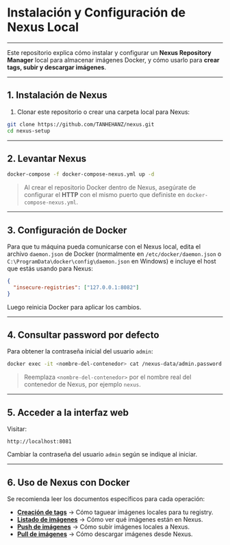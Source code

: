 # Instalación y Configuración de Nexus Local

---

Este repositorio explica cómo instalar y configurar un **Nexus Repository Manager** local para almacenar imágenes Docker, y cómo usarlo para **crear tags, subir y descargar imágenes**.

---

## 1. Instalación de Nexus

1. Clonar este repositorio o crear una carpeta local para Nexus:

```bash
git clone https://github.com/TANHEHANZ/nexus.git
cd nexus-setup
```

---

## 2. Levantar Nexus

```bash
docker-compose -f docker-compose-nexus.yml up -d
```

> Al crear el repositorio Docker dentro de Nexus, asegúrate de configurar el **HTTP** con el mismo puerto que definiste en `docker-compose-nexus.yml`.

---

## 3. Configuración de Docker

Para que tu máquina pueda comunicarse con el Nexus local, edita el archivo `daemon.json` de Docker (normalmente en `/etc/docker/daemon.json` o `C:\ProgramData\docker\config\daemon.json` en Windows) e incluye el host que estás usando para Nexus:

```json
{
  "insecure-registries": ["127.0.0.1:8082"]
}
```

Luego reinicia Docker para aplicar los cambios.

---

## 4. Consultar password por defecto

Para obtener la contraseña inicial del usuario `admin`:

```bash
docker exec -it <nombre-del-contenedor> cat /nexus-data/admin.password
```

> Reemplaza `<nombre-del-contenedor>` por el nombre real del contenedor de Nexus, por ejemplo `nexus`.

---

## 5. Acceder a la interfaz web

Visitar:

```
http://localhost:8081
```

Cambiar la contraseña del usuario `admin` según se indique al iniciar.

---

## 6. Uso de Nexus con Docker

Se recomienda leer los documentos específicos para cada operación:

- **[Creación de tags](./creacion-tags.md)** → Cómo taguear imágenes locales para tu registry.
- **[Listado de imágenes](./listado-imagenes.md)** → Cómo ver qué imágenes están en Nexus.
- **[Push de imágenes](./push-imagenes.md)** → Cómo subir imágenes locales a Nexus.
- **[Pull de imágenes](./pull-imagenes.md)** → Cómo descargar imágenes desde Nexus.
